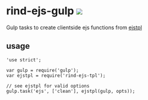 # rind-ejs-gulp [![](https://travis-ci.org/creativelive/rind-ejs-gulp.png)](https://travis-ci.org/creativelive/rind-ejs-gulp)

Gulp tasks to create clientside ejs functions from [ejstpl](https://github.com/diffsky/ejstpl)

## usage

```
'use strict';

var gulp = require('gulp');
var ejstpl = require('rind-ejs-tpl');

// see ejstpl for valid options
gulp.task('ejs', ['clean'], ejstpl(gulp, opts));

```
